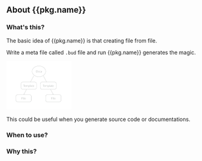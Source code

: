 About {{pkg.name}}
------

### What's this?

The basic idea of {{pkg.name}} is that creating file from file.

Write a meta file called `.bud` file and run {{pkg.name}} generates the magic.

<img style="height:128px;" src="assets/images/coz-outline.jpg" height="128">

This could be useful when you generate source code or documentations.


### When to use?



### Why this?

